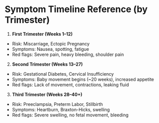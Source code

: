 # Symptom Timeline Reference (by Trimester)
1. **First Trimester (Weeks 1–12)**
- Risk: Miscarriage, Ectopic Pregnancy
- Symptoms: Nausea, spotting, fatigue
- Red flags: Severe pain, heavy bleeding, shoulder pain
2. **Second Trimester (Weeks 13–27)**
- Risk: Gestational Diabetes, Cervical Insufficiency
- Symptoms: Baby movement begins (~20 weeks), increased appetite
- Red flags: Lack of movement, contractions, leaking fluid
3. **Third Trimester (Weeks 28–40+)**
- Risk: Preeclampsia, Preterm Labor, Stillbirth
- Symptoms: Heartburn, Braxton-Hicks, swelling
- Red flags: Severe swelling, no fetal movement, bleeding